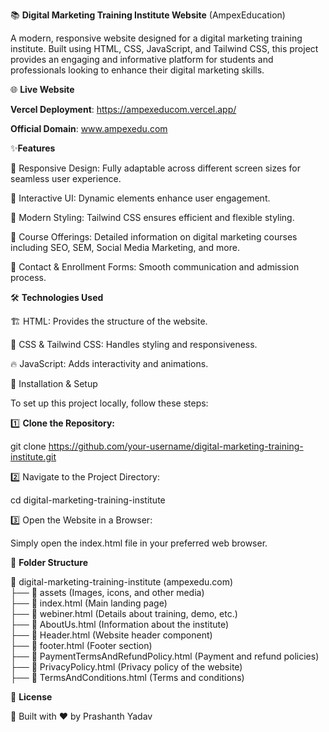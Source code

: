 📚 **Digital Marketing Training Institute Website**   (AmpexEducation)


A modern, responsive website designed for a digital marketing training institute. Built using HTML, CSS, JavaScript, and Tailwind CSS, this project provides an engaging and informative platform for students and professionals looking to enhance their digital marketing skills.

🌐 **Live Website**

**Vercel Deployment**: https://ampexeducom.vercel.app/

**Official Domain**: www.ampexedu.com

✨**Features**

📱 Responsive Design: Fully adaptable across different screen sizes for seamless user experience.

🎨 Interactive UI: Dynamic elements enhance user engagement.

🎯 Modern Styling: Tailwind CSS ensures efficient and flexible styling.

📖 Course Offerings: Detailed information on digital marketing courses including SEO, SEM, Social Media Marketing, and more.

📩 Contact & Enrollment Forms: Smooth communication and admission process.

🛠 **Technologies Used**

🏗 HTML: Provides the structure of the website.

🎨 CSS & Tailwind CSS: Handles styling and responsiveness.

🔥 JavaScript: Adds interactivity and animations.

🚀 Installation & Setup

To set up this project locally, follow these steps:

1️⃣ **Clone the Repository:**

git clone https://github.com/your-username/digital-marketing-training-institute.git

2️⃣ Navigate to the Project Directory:

cd digital-marketing-training-institute

3️⃣ Open the Website in a Browser:

Simply open the index.html file in your preferred web browser.

📂 **Folder Structure**

📂 digital-marketing-training-institute (ampexedu.com) <br/>
 ├── 📁 assets (Images, icons, and other media)        <br/>
 ├── 📄 index.html (Main landing page)                   <br/>
 ├── 📄 webiner.html (Details about training, demo, etc.) <br/>
 ├── 📄 AboutUs.html (Information about the institute)       <br/>
 ├── 📄 Header.html (Website header component)            <br/>
 ├── 📄 footer.html (Footer section)                        <br/>
 ├── 📄 PaymentTermsAndRefundPolicy.html (Payment and refund policies)   <br/>
 ├── 📄 PrivacyPolicy.html (Privacy policy of the website)              <br/>
 ├── 📄 TermsAndConditions.html (Terms and conditions)               <br/>

📝 **License**


🚀 Built with ❤️ by Prashanth Yadav

